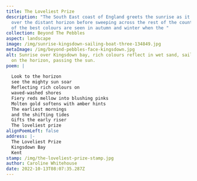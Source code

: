 ```yaml
---
title: The Loveliest Prize
description: "The South East coast of England greets the sunrise as it appears
  over the distant horizon before sweeping across the rest of the country some
  of the best colours are seen in autumn and winter when the "
collection: Beyond The Pebbles
aspect: landscape
image: /img/sunrise-kingsdown-sailing-boat-three-134849.jpg
metaImage: /img/beyond-pebbles-face-kingsdown.jpg
alt: Sunrise over Kingsdown bay, rich colours reflect in wet sand, sailing boat
  on the horizon, passing the sun.
poem: |
  
  Look to the horizon 
  see the mighty sun soar
  Reflecting rich colours on
  waved-washed shores
  Fiery reds mellow into blushing pinks
  Molten gold softens with amber hints
  The earliest mornings
  and the shifting tides
  Gifts the early riser 
  The loveliest prize
alignPoemLeft: false
address: |-
  The Loveliest Prize
  Kingsdown Bay
  Kent
stamp: /img/the-loveliest-prize-stamp.jpg
author: Caroline Whitehouse
date: 2022-10-13T08:07:35.287Z
---
```

